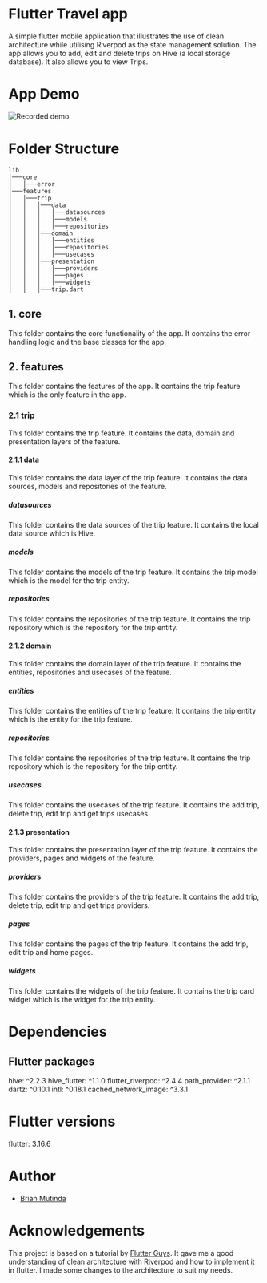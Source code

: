 # Flutter Travel app
A simple flutter mobile application that illustrates the use of clean architecture while utilising Riverpod as the state management solution.
The app allows you to add, edit and delete trips on Hive (a local storage database).
It also allows you to view Trips.

# App Demo
![Recorded demo](https://github.com/Brian1011/flutter_trip_app/tree/master/images/video_gif.gif)

# Folder Structure
```
lib
│───core
│   │───error
│───features
│   │───trip
│   │   │───data
│   │   │   │───datasources
│   │   │   │───models
│   │   │   │───repositories
│   │   │───domain
│   │   │   │───entities
│   │   │   │───repositories
│   │   │   │───usecases
│   │   │───presentation
│   │   │   │───providers
│   │   │   │───pages
│   │   │   │───widgets
│   │   │───trip.dart
```

## 1. core
This folder contains the core functionality of the app. It contains the error handling logic and the base classes for the app.

## 2. features
This folder contains the features of the app. It contains the trip feature which is the only feature in the app.

### 2.1 trip
This folder contains the trip feature. It contains the data, domain and presentation layers of the feature.

#### 2.1.1 data
This folder contains the data layer of the trip feature. It contains the data sources, models and repositories of the feature.

##### datasources
This folder contains the data sources of the trip feature. It contains the local data source which is Hive.

##### models
This folder contains the models of the trip feature. It contains the trip model which is the model for the trip entity.

##### repositories
This folder contains the repositories of the trip feature. It contains the trip repository which is the repository for the trip entity.

#### 2.1.2 domain
This folder contains the domain layer of the trip feature. It contains the entities, repositories and usecases of the feature.

##### entities
This folder contains the entities of the trip feature. It contains the trip entity which is the entity for the trip feature.

##### repositories
This folder contains the repositories of the trip feature. It contains the trip repository which is the repository for the trip entity.

##### usecases
This folder contains the usecases of the trip feature. It contains the add trip, delete trip, edit trip and get trips usecases.

#### 2.1.3 presentation
This folder contains the presentation layer of the trip feature. It contains the providers, pages and widgets of the feature.

##### providers
This folder contains the providers of the trip feature. It contains the add trip, delete trip, edit trip and get trips providers.

##### pages
This folder contains the pages of the trip feature. It contains the add trip, edit trip and home pages.

##### widgets
This folder contains the widgets of the trip feature. It contains the trip card widget which is the widget for the trip entity.

# Dependencies
## Flutter packages
  hive: ^2.2.3
  hive_flutter: ^1.1.0
  flutter_riverpod: ^2.4.4
  path_provider: ^2.1.1
  dartz: ^0.10.1
  intl: ^0.18.1
  cached_network_image: ^3.3.1

# Flutter versions
flutter: 3.16.6

# Author
- [Brian Mutinda](https://github.com/Brian1011)

# Acknowledgements
This project is based on a tutorial by [Flutter Guys](https://www.youtube.com/watch?v=fT-eOgl_jhk).
It gave me a good understanding of clean architecture with Riverpod and how to implement it in flutter.
I made some changes to the architecture to suit my needs.


